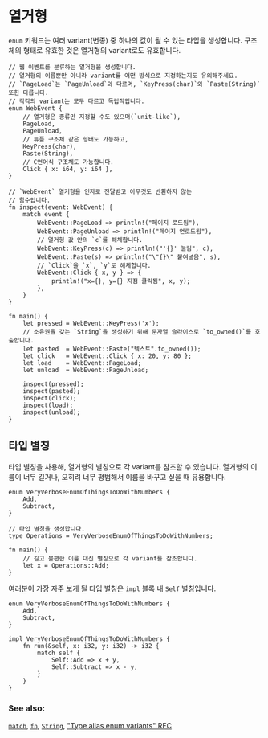 # 열거형

`enum` 키워드는 여러 variant(변종) 중 하나의 값이 될 수 있는 타입을 생성합니다.
구조체의 형태로 유효한 것은 열거형의 variant로도 유효합니다.

```rust,editable
// 웹 이벤트를 분류하는 열거형을 생성합니다.
// 열거형의 이름뿐만 아니라 variant를 어떤 방식으로 지정하는지도 유의해주세요.
// `PageLoad`는 `PageUnload`와 다르며, `KeyPress(char)`와 `Paste(String)` 또한 다릅니다.
// 각각의 variant는 모두 다르고 독립적입니다.
enum WebEvent {
    // 열거형은 종류만 지정할 수도 있으며(`unit-like`),
    PageLoad,
    PageUnload,
    // 튜플 구조체 같은 형태도 가능하고,
    KeyPress(char),
    Paste(String),
    // C언어식 구조체도 가능합니다.
    Click { x: i64, y: i64 },
}

// `WebEvent` 열거형을 인자로 전달받고 아무것도 반환하지 않는
// 함수입니다.
fn inspect(event: WebEvent) {
    match event {
        WebEvent::PageLoad => println!("페이지 로드됨"),
        WebEvent::PageUnload => println!("페이지 언로드됨"),
        // 열거형 값 안의 `c`를 해체합니다.
        WebEvent::KeyPress(c) => println!("'{}' 눌림", c),
        WebEvent::Paste(s) => println!("\"{}\" 붙여넣음", s),
        // `Click`을 `x`, `y`로 해체합니다.
        WebEvent::Click { x, y } => {
            println!("x={}, y={} 지점 클릭됨", x, y);
        },
    }
}

fn main() {
    let pressed = WebEvent::KeyPress('x');
    // 소유권을 갖는 `String`을 생성하기 위해 문자열 슬라이스로 `to_owned()`를 호출합니다.
    let pasted  = WebEvent::Paste("텍스트".to_owned());
    let click   = WebEvent::Click { x: 20, y: 80 };
    let load    = WebEvent::PageLoad;
    let unload  = WebEvent::PageUnload;

    inspect(pressed);
    inspect(pasted);
    inspect(click);
    inspect(load);
    inspect(unload);
}

```

## 타입 별칭

타입 별칭을 사용해, 열거형의 별칭으로 각 variant를 참조할 수 있습니다.
열거형의 이름이 너무 길거나, 오히려 너무 평범해서 이름을 바꾸고 싶을 때 유용합니다.

```rust,editable
enum VeryVerboseEnumOfThingsToDoWithNumbers {
    Add,
    Subtract,
}

// 타입 별칭을 생성합니다.
type Operations = VeryVerboseEnumOfThingsToDoWithNumbers;

fn main() {
    // 길고 불편한 이름 대신 별칭으로 각 variant를 참조합니다.
    let x = Operations::Add;
}
```

여러분이 가장 자주 보게 될 타입 별칭은 `impl` 블록 내 `Self` 별칭입니다.

```rust,editable
enum VeryVerboseEnumOfThingsToDoWithNumbers {
    Add,
    Subtract,
}

impl VeryVerboseEnumOfThingsToDoWithNumbers {
    fn run(&self, x: i32, y: i32) -> i32 {
        match self {
            Self::Add => x + y,
            Self::Subtract => x - y,
        }
    }
}
```

### See also:

[`match`][match], [`fn`][fn], [`String`][str], ["Type alias enum variants" RFC][type_alias_rfc]

[c_struct]: https://en.wikipedia.org/wiki/Struct_(C_programming_language)
[match]: ../flow_control/match.md
[fn]: ../fn.md
[str]: ../std/str.md
[aliasreport]: https://github.com/rust-lang/rust/pull/61682/#issuecomment-502472847
[type_alias_rfc]: https://rust-lang.github.io/rfcs/2338-type-alias-enum-variants.html
